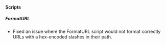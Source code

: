 
#### Scripts

##### FormatURL

- Fixed an issue where the FormatURL script would not format correctly URLs with a hex-encoded slashes in their path.
